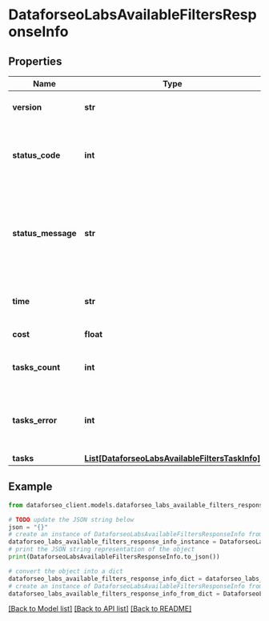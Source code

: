 # DataforseoLabsAvailableFiltersResponseInfo


## Properties

Name | Type | Description | Notes
------------ | ------------- | ------------- | -------------
**version** | **str** | the current version of the API | [optional] 
**status_code** | **int** | general status code you can find the full list of the response codes here | [optional] 
**status_message** | **str** | general informational message you can find the full list of general informational messages here | [optional] 
**time** | **str** | total execution time, seconds | [optional] 
**cost** | **float** | total tasks cost, USD | [optional] 
**tasks_count** | **int** | the number of tasks in the tasks array | [optional] 
**tasks_error** | **int** | the number of tasks in the tasks array returned with an error | [optional] 
**tasks** | [**List[DataforseoLabsAvailableFiltersTaskInfo]**](DataforseoLabsAvailableFiltersTaskInfo.md) |  | [optional] 

## Example

```python
from dataforseo_client.models.dataforseo_labs_available_filters_response_info import DataforseoLabsAvailableFiltersResponseInfo

# TODO update the JSON string below
json = "{}"
# create an instance of DataforseoLabsAvailableFiltersResponseInfo from a JSON string
dataforseo_labs_available_filters_response_info_instance = DataforseoLabsAvailableFiltersResponseInfo.from_json(json)
# print the JSON string representation of the object
print(DataforseoLabsAvailableFiltersResponseInfo.to_json())

# convert the object into a dict
dataforseo_labs_available_filters_response_info_dict = dataforseo_labs_available_filters_response_info_instance.to_dict()
# create an instance of DataforseoLabsAvailableFiltersResponseInfo from a dict
dataforseo_labs_available_filters_response_info_from_dict = DataforseoLabsAvailableFiltersResponseInfo.from_dict(dataforseo_labs_available_filters_response_info_dict)
```
[[Back to Model list]](../README.md#documentation-for-models) [[Back to API list]](../README.md#documentation-for-api-endpoints) [[Back to README]](../README.md)


